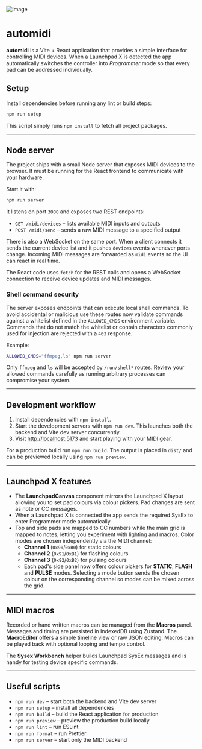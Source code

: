 ![image](https://github.com/user-attachments/assets/010b9f3d-9d22-4e4c-b033-274f3ef24bd2)

# automidi

**automidi** is a Vite + React application that provides a simple interface for
controlling MIDI devices. When a Launchpad X is detected the app automatically
switches the controller into _Programmer_ mode so that every pad can be
addressed individually.

## Setup

Install dependencies before running any lint or build steps:

```bash
npm run setup
```

This script simply runs `npm install` to fetch all project packages.

---

## Node server

The project ships with a small Node server that exposes MIDI devices to the
browser. It must be running for the React frontend to communicate with your
hardware.

Start it with:

```bash
npm run server
```

It listens on port `3000` and exposes two REST endpoints:

- `GET /midi/devices` – lists available MIDI inputs and outputs
- `POST /midi/send` – sends a raw MIDI message to a specified output

There is also a WebSocket on the same port. When a client connects it sends the
current device list and it pushes `devices` events whenever ports change. Incoming
MIDI messages are forwarded as `midi` events so the UI can react in real time.

The React code uses `fetch` for the REST calls and opens a WebSocket connection
to receive device updates and MIDI messages.

### Shell command security

The server exposes endpoints that can execute local shell commands. To avoid
accidental or malicious use these routes now validate commands against a
whitelist defined in the `ALLOWED_CMDS` environment variable. Commands that do
not match the whitelist or contain characters commonly used for injection are
rejected with a `403` response.

Example:

```bash
ALLOWED_CMDS="ffmpeg,ls" npm run server
```

Only `ffmpeg` and `ls` will be accepted by `/run/shell*` routes. Review your
allowed commands carefully as running arbitrary processes can compromise your
system.

---

## Development workflow

1. Install dependencies with `npm install`.
2. Start the development servers with `npm run dev`. This launches both the backend and Vite dev server concurrently.
3. Visit <http://localhost:5173> and start playing with your MIDI gear.

For a production build run `npm run build`. The output is placed in `dist/` and
can be previewed locally using `npm run preview`.

---

## Launchpad X features

- The **LaunchpadCanvas** component mirrors the Launchpad X layout allowing you
  to set pad colours via colour pickers. Pad changes are sent as note or CC
  messages.
- When a Launchpad X is connected the app sends the required SysEx to enter
  Programmer mode automatically.
- Top and side pads are mapped to CC numbers while the main grid is mapped to
  notes, letting you experiment with lighting and macros.
  Color modes are chosen independently via the MIDI channel:
  - **Channel 1** (`0x90`/`0xB0`) for static colours
  - **Channel 2** (`0x91`/`0xB1`) for flashing colours
  - **Channel 3** (`0x92`/`0xB2`) for pulsing colours
  - Each pad's side panel now offers colour pickers for **STATIC**, **FLASH**
    and **PULSE** modes. Selecting a mode button sends the chosen colour on the
    corresponding channel so modes can be mixed across the grid.

---

## MIDI macros

Recorded or hand written macros can be managed from the **Macros** panel.
Messages and timing are persisted in IndexedDB using Zustand. The
**MacroEditor** offers a simple timeline view or raw JSON editing. Macros can be
played back with optional looping and tempo control.

The **Sysex Workbench** helper builds Launchpad SysEx messages and is handy for
testing device specific commands.

---

## Useful scripts

- `npm run dev` – start both the backend and Vite dev server
- `npm run setup` – install all dependencies
- `npm run build` – build the React application for production
- `npm run preview` – preview the production build locally
- `npm run lint` – run ESLint
- `npm run format` – run Prettier
- `npm run server` – start only the MIDI backend
